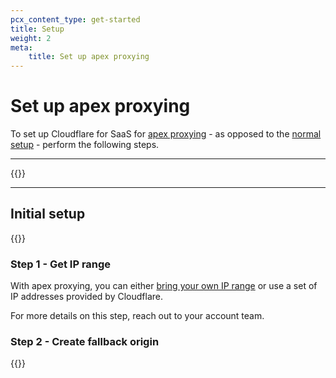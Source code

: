```yaml
---
pcx_content_type: get-started
title: Setup
weight: 2
meta:
    title: Set up apex proxying
---
```


# Set up apex proxying

To set up Cloudflare for SaaS for [apex proxying](/cloudflare-for-platforms/cloudflare-for-saas/start/advanced-settings/apex-proxying/) - as opposed to the [normal setup](/cloudflare-for-platforms/cloudflare-for-saas/start/getting-started/) - perform the following steps.

---

{{<render file="_get-started-prereqs.md">}}

---

## Initial setup

{{<render file="_get-started-initial-setup-preamble.md">}}
<br/>

### Step 1 - Get IP range

With apex proxying, you can either [bring your own IP range](/byoip/) or use a set of IP addresses provided by Cloudflare.

For more details on this step, reach out to your account team.

### Step 2 - Create fallback origin

{{<render file="_get-started-fallback-origin.md">}}